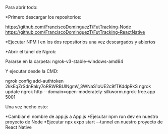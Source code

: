 Para abrir todo:

*Primero descargar los repositorios:

https://github.com/FranciscoDominguezT/FutTracking-Node
https://github.com/FranciscoDominguezT/FutTracking-ReactNative

*Ejecutar NPM I en los dos repositorios una vez descargados y abiertos

*Abrir el túnel de Ngrok:

Pararse en la carpeta:
ngrok-v3-stable-windows-amd64

Y ejecutar desde la CMD:

ngrok config add-authtoken 2kkEqZrSdnRaky7oRRWRBUlNgmV_3WNaS1oUE2c9fTKddpRkS
ngrok update
ngrok http --domain=open-moderately-silkworm.ngrok-free.app 5001

Una vez hecho esto:

*Cambiar el nombre de app.js a App.js
*Ejecutar npm run dev en nuestro proyecto de Node
*Ejecutar npx expo start --tunnel en nuestro proyecto de React Native
